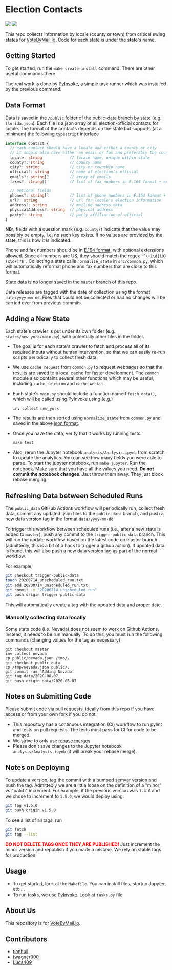 # Election Contacts
![](https://github.com/vote-by-mail/election-official-data/workflows/Python%20CI/badge.svg)
![](https://github.com/vote-by-mail/election-official-data/workflows/Public%20data/badge.svg)

This repo collects information by locale (county or town) from critical swing states for [VoteByMail.io](https://votebymail.io).  Code for each state is under the state's name.

## Getting Started
To get started, run the `make create-install` command.  There are other useful commands there.

The real work is done by [PyInvoke](http://www.pyinvoke.org/), a simple task runner which was installed by the previous command.

## Data Format
Data is saved in the `/public` folder of the [public-data branch](https://github.com/vote-by-mail/election-official-data/tree/public-data) by state (e.g. `florida.json`).  Each file is a json array of all election-official contacts for locale.  The format of the contacts depends on the state but supports (at a minimum) the following `typescript` interface
``` ts
interface Contact {
  // each contact should have a locale and either a county or city
  // it should also have either an email or fax and preferably the county official's name.
  locale: string            // locale name, unique within state
  county?: string           // county name
  city?: string             // city or township name
  official?: string         // name of election's official
  emails?: string[]         // array of emails
  faxes?: string[]          // list of fax numbers in E.164 format + ext

  // optional fields
  phones?: string[]         // list of phone numbers in E.164 format + ext
  url?: string              // url for locale's election information
  address?: string          // mailing address data
  physicalAddress?: string  // physical address
  party?: string            // party affiliation of official
}
```
**NB:**, fields with a question mark (e.g. `county?`) indicate that the value may possibly be empty, i.e. no such key exists.  If no values are provided by the state, this is how it is indicated.

Phone and fax numbers should be in [E.164 format](https://en.wikipedia.org/wiki/E.164), with optional extensions allowed. Since all numbers are US, they should match the regex `'^\+1\d{10}(x\d+)?$'`. Collecting a state calls `normalize_state` in `src/common.py`, which will automatically reformat phone and fax numbers that are close to this format.

State data is no longer saved in the `master` branch of this repo.

Data releases are tagged with the date of collection using the format `data/yyyy-mm-dd`. Files that could not be collected or had no changes will be carried over from previous commits.

## Adding a New State
Each state's crawler is put under its own folder (e.g. `states/new_york/main.py`), with potentially other files in the folder.
- The goal is for each state's crawler to fetch and process all of its required inputs without human intervention, so that we can easily re-run scripts periodically to collect fresh data.
- We use `cache_request` from `common.py` to request webpages so that the results are saved to a local cache for faster development. The `common` module also contains several other functions which may be useful, including `cache_selenium` and `cache_webkit`.
- Each state's `main.py` should include a function named `fetch_data()`, which will be called using PyInvoke using (e.g.)

  ```inv collect new_york```

- The results are then sorted using `normalize_state` from `common.py` and saved in the above [json format](#Data_Format).
- Once you have the data, verify that it works by running tests:

  ```make test```

- Also, rerun the Jupyter notebook `analysis/Analysis.ipynb` from scratch to update the analytics.  You can see how many fields you were able to parse.  To start the jupyter notebook, run `make jupyter`.  Run the notebook.  Make sure that you have all the values you need.  **Do not commit the notebook changes**.  Jsut throw them away.  They just block rebase merging.

## Refreshing Data between Scheduled Runs
The `public_data` GitHub Actions workflow will periodically run, collect fresh data, commit any updated .json files to the `public-data` branch, and push a new data version tag in the format `data/yyyy-mm-dd`.

To trigger this workflow between scheduled runs (i.e., after a new state is added to `master`), push any commit to the `trigger-public-data` branch. This will run the update workflow based on the latest code on master branch (admittedly, this is a bit of a hack to trigger a github action). If updated data is found, this will also push a new data version tag as part of the normal workflow.

For example,

```bash
git checkout trigger-public-data
touch 20200714_unscheduled_run.txt
git add 20200714_unscheduled_run.txt
git commit -m "20200714 unscheduled run"
git push origin trigger-public-data
```

This will automatically create a tag with the updated data and proper date.

### Manually collecting data locally
Some state code (i.e. Nevada) does not seem to work on Github Actions.  Instead, it needs to be run manually.  To do this, you must run the following commands (changing values for the tag as necessary)
```
git checkout master
inv collect nevada
cp public/nevada.json /tmp/.
git checkout public-data
cp /tmp/nevada.json public/.
git commit -am 'Adding Nevada'
git tag data/2020-08-07
git push origin data/2020-08-07
```

## Notes on Submitting Code
Please submit code via pull requests, ideally from this repo if you have access or from your own fork if you do not.
- This repository has a continuous integration (CI) workflow to run pylint and tests on pull requests.  The tests must pass for CI for code to be merged.
- We strive to only use [rebase merges](https://git-scm.com/book/en/v2/Git-Branching-Rebasing)
- Please don't save changes to the Jupyter notebook `analysis/Analysis.ipynb` (it will break your rebase merge).

## Notes on Deploying
To update a version, tag the commit with a bumped [semvar version](https://semver.org/) and push the tag.  Admittedly we are a little loose on the definition of a "minor" vs "patch" increment.  For example, if the previous version was `1.4.0` and we chose to increment to `1.5.0`, we would deploy using:
```bash
git tag v1.5.0
git push origin v1.5.0
```
To see a list of all tags, run
```bash
git fetch
git tag --list
```
<b style='color: red;'>DO NOT DELETE TAGS ONCE THEY ARE PUBLISHED!</b>
Just increment the minor version and republish if you made a mistake.  We rely on stable tags for production.

## Usage
- To get started, look at the `Makefile`.  You can install files, startup Jupyter, etc ...
- To run tasks, we use [PyInvoke](http://www.pyinvoke.org/).  Look at `tasks.py` file

## About Us
This repository is for [VoteByMail.io](https://votebymail.io).

## Contributors
- [tianhuil](https://github.com/tianhuil/)
- [twagner000](https://github.com/twagner000/)
- [Luca409](https://github.com/Luca409/)
